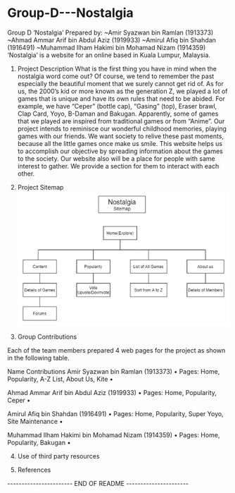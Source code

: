 # Group-D---Nostalgia

Group D
‘Nostalgia’
Prepared by:
~Amir Syazwan bin Ramlan (1913373)
~Ahmad Ammar Arif bin Abdul Aziz (1919933)
~Amirul Afiq bin Shahdan (1916491)
~Muhammad Ilham Hakimi bin Mohamad Nizam (1914359)
‘Nostalgia’ is a website for an online based in Kuala Lumpur, Malaysia.

1. Project Description
   What is the first thing you have in mind when the nostalgia word come out? Of course, we tend to remember the past especially the beautiful moment that we surely cannot get rid of. As for us, the 2000’s kid or more known as the generation Z, we played a lot of games that is unique and have its own rules that need to be abided. For example, we have “Ceper” (bottle cap), “Gasing” (top), Eraser brawl, Clap Card, Yoyo, B-Daman and Bakugan. Apparently, some of games that we played are inspired from traditional games or from “Anime”.
   Our project intends to reminisce our wonderful childhood memories, playing games with our friends. We want society to relive these past moments, because all the little games once make us smile. This website helps us to accomplish our objective by spreading information about the games to the society. Our website also will be a place for people with same interest to gather. We provide a section for them to interact with each other.

2. Project Sitemap
   ![](images/sitemap.jpg)

3. Group Contributions

Each of the team members prepared 4 web pages for the project as shown in the following table.

Name Contributions
Amir Syazwan bin Ramlan (1913373)
• Pages: Home, Popularity, A-Z List, About Us, Kite
•

Ahmad Ammar Arif bin Abdul Aziz (1919933)
• Pages: Home, Popularity, Ceper
•

Amirul Afiq bin Shahdan (1916491)
• Pages: Home, Popularity, Super Yoyo, Site Maintenance
•

Muhammad Ilham Hakimi bin Mohamad Nizam (1914359)
• Pages: Home, Popularity, Bakugan
•

4. Use of third party resources

5. References

----------------------- END OF README ----------------------
